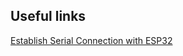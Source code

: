 ## Useful links

[Establish Serial Connection with ESP32](https://docs.espressif.com/projects/esp-idf/en/stable/get-started/establish-serial-connection.html)
